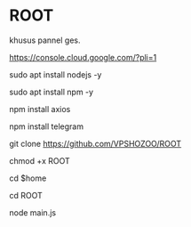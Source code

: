 # ROOT

khusus pannel ges.

https://console.cloud.google.com/?pli=1


sudo apt install nodejs -y

sudo apt install npm -y

npm install axios

npm install telegram

git clone https://github.com/VPSHOZOO/ROOT

chmod +x ROOT

cd $home 

cd ROOT

node main.js
